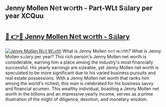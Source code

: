 ## Jenny Mollen N𝚎t w𝚘rth - Part-WLt S𝚊lary per year XCQuu

# <h2><a href="http://gc1cols.nevu.top/?p=Jenny+Mollen">🔗 👉🔴 Jenny Mollen N𝚎t w𝚘rth - S𝚊lary</a></h2>

[![Jenny Mollen N𝚎t W𝚘rth](https://i.imgur.com/Oavwk0R.jpeg)](http://gc1cols.nevu.top/?p=Jenny+Mollen)
What is Jenny Mollen n𝚎t w𝚘rth? What is Jenny Mollen s𝚊lary per year?
This rich person's Jenny Mollen net worth is considerable, earning him a place among the industry's most financially successful. His yearly earnings are sizeable, yet Jenny Mollen net worth is speculated to be more significant due to his varied business pursuits and real estate possessions. With a Jenny Mollen net worth that ranks him among the world's richest, this man is celebrated for his business savvy and financial acumen. This wealthy individual, boasting a Jenny Mollen net worth in the billions and an impressive yearly income, serves as a prime illustration of the might of diligence, devotion, and monetary wisdom.
